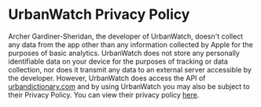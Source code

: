 # UrbanWatch Privacy Policy

Archer Gardiner-Sheridan, the developer of UrbanWatch, doesn't collect any data from the app other than any information collected by Apple for the purposes of basic analytics. UrbanWatch does not store any personally identifiable data on your device for the purposes of tracking or data collection, nor does it transmit any data to an external server accessible by the developer. 
However, UrbanWatch does access the API of [urbandictionary.com](urbandictionary.com) and by using UrbanWatch you may also be subject to their Privacy Policy. You can view their privacy policy [here](https://about.urbandictionary.com/privacy).
